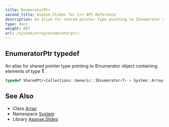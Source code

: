 ```yaml
---
title: EnumeratorPtr
second_title: Aspose.Slides for C++ API Reference
description: An alias for shared pointer type pointing to IEnumerator object containing elements of type T.
type: docs
weight: 807
url: /system/array/enumeratorptr/
---
```

## EnumeratorPtr typedef


An alias for shared pointer type pointing to IEnumerator object containing elements of type **T**.

```cpp
typedef SharedPtr<Collections::Generic::IEnumerator<T> > System::Array< T >::EnumeratorPtr
```

## See Also

* Class [Array](../)
* Namespace [System](../../)
* Library [Aspose.Slides](../../../)